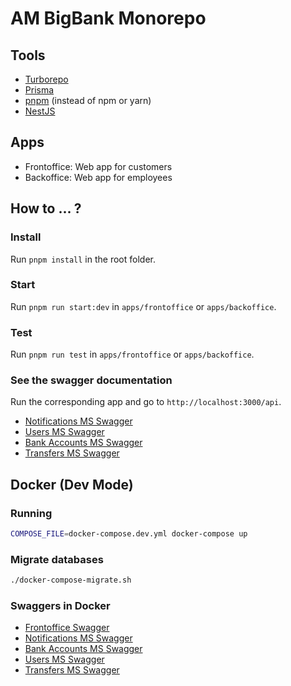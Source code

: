 # AM BigBank Monorepo

## Tools

- [Turborepo](https://turborepo.org)
- [Prisma](https://www.prisma.io)
- [pnpm](https://pnpm.io) (instead of npm or yarn)
- [NestJS](https://nestjs.com)

## Apps

- Frontoffice: Web app for customers
- Backoffice: Web app for employees

## How to ... ?

### Install

Run `pnpm install` in the root folder.

### Start

Run `pnpm run start:dev` in `apps/frontoffice` or `apps/backoffice`.

### Test

Run `pnpm run test` in `apps/frontoffice` or `apps/backoffice`.

### See the swagger documentation

Run the corresponding app and go to `http://localhost:3000/api`.

- [Notifications MS Swagger](http://localhost:3002/api)
- [Users MS Swagger](http://localhost:3003/api)
- [Bank Accounts MS Swagger](http://localhost:3004/api)
- [Transfers MS Swagger](http://localhost:3005/api)

## Docker (Dev Mode)

### Running

```bash
COMPOSE_FILE=docker-compose.dev.yml docker-compose up
```

### Migrate databases

```bash
./docker-compose-migrate.sh
```

### Swaggers in Docker

- [Frontoffice Swagger](http://localhost:8080/api)
- [Notifications MS Swagger](http://localhost:8002/api)
- [Bank Accounts MS Swagger](http://localhost:8003/api)
- [Users MS Swagger](http://localhost:8004/api)
- [Transfers MS Swagger](http://localhost:8005/api)
